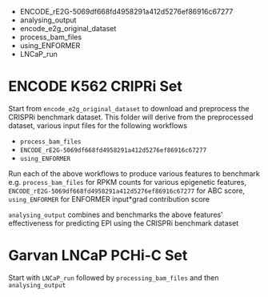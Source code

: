 * ENCODE_rE2G-5069df668fd4958291a412d5276ef86916c67277
* analysing_output
* encode_e2g_original_dataset
* process_bam_files
* using_ENFORMER
* LNCaP_run

# ENCODE K562 CRIPRi Set

Start from `encode_e2g_original_dataset` to download and preprocess the CRISPRi benchmark dataset. This folder will derive from the preprocessed dataset, various input files for the following workflows
- `process_bam_files`
- `ENCODE_rE2G-5069df668fd4958291a412d5276ef86916c67277`
- `using_ENFORMER`

Run each of the above workflows to produce various features to benchmark e.g. `process_bam_files` for RPKM counts for various epigenetic features, `ENCODE_rE2G-5069df668fd4958291a412d5276ef86916c67277` for ABC score, `using_ENFORMER` for ENFORMER input*grad contribution score

`analysing_output` combines and benchmarks the above features' effectiveness for predicting EPI using the CRISPRi benchmark dataset

# Garvan LNCaP PCHi-C Set

Start with `LNCaP_run` followed by `processing_bam_files` and then `analysing_output`
